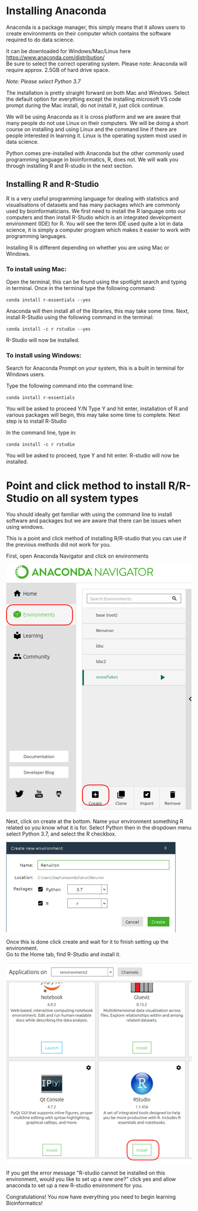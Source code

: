 
# Installing Anaconda

Anaconda is a package manager, this simply means that it allows users to create environments on their computer 
which contains the software required to do data science. 

It can be downloaded for Windows/Mac/Linux here https://www.anaconda.com/distribution/  
Be sure to select the correct operating system. Please note: Anaconda will require approx. 2.5GB of hard drive space. 

*Note: Please select Python 3.7* 

The installation is pretty straight forward on both Mac and Windows.
Select the default option for everything except the installing microsoft VS code prompt during the Mac install, 
do not install it, just click continue.

We will be using Anaconda as it is cross platform and we are aware that many people do not use Linux on their computers. 
We will be doing a short course on installing and using Linux and the command line if there are people interested in learning
it. Linux is the operating system most used in data science.

Python comes pre-installed with Anaconda but the other commonly used programming language in bioinformatics, R, does not. 
We will walk you through installing R and R-studio in the next section.


## Installing R and R-Studio

R is a very useful programming language for dealing with statistics and visualisations of datasets and has many packages which are commonly used by bioinformaticians. We first need to install the R language onto our computers and then install R-Studio which is an integrated development environment (IDE) for R. You will see the term IDE used quite a lot in data science, it is simply a computer program which makes it easier to work with programming languages.

Installing R is different depending on whether you are using Mac or Windows.

### To install using Mac:

Open the terminal, this can be found using the spotlight search and typing in terminal.
Once in the terminal type the following command:

`conda install r-essentials --yes`

Anaconda will then install all of the libraries, this may take some time.
Next, install R-Studio using the following command in the terminal:

`conda install -c r rstudio --yes`

R-Studio will now be installed.



### To install using Windows:

Search for Anaconda Prompt on your system, this is a built in terminal for Windows users.

Type the following command into the command line:

`conda install r-essentials`

You will be asked to proceed Y/N
Type Y and hit enter, installation of R and various packages will begin, this may take some time to complete. Next step is to install R-Studio

In the command line, type in:

`conda install -c r rstudio`

You will be asked to proceed, type Y and hit enter.
R-studio will now be installed.


# Point and click method to install R/R-Studio on all system types

You should ideally get familiar with using the command line to install software and packages but we are aware that there can be issues when using windows.

This is a point and click method of installing R/R-studio that you can use if the previous methods did not work for you.

First, open Anaconda Navigator and click on environments

![environment tab](https://github.com/Genomics-CRT/images/blob/master/environmenttab.png)

Next, click on create at the bottom. Name your environment something R related so you know what it is for. Select Python then in the dropdown menu select Python 3.7, and select the R checkbox.

![renvironmentname](https://github.com/Genomics-CRT/images/blob/master/renviron.png)

Once this is done click create and wait for it to finish setting up the environment.  
Go to the Home tab, find R-Studio and install it. 

![hometabrstudio](https://github.com/Genomics-CRT/images/blob/master/rstudioinstall.png)

If you get the error message "R-studio cannot be installed on this environment, would you like to set up a new one?" click yes and allow anaconda to set up a new R-studio environment for you. 

Congratulations! You now have everything you need to begin learning Bioinformatics!
